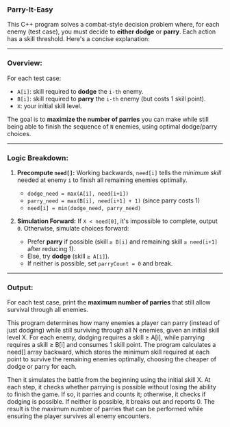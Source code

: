 ### Parry-It-Easy

This C++ program solves a combat-style decision problem where, for each enemy (test case), you must decide to **either dodge** or **parry**. Each action has a skill threshold. Here's a concise explanation:

---

### **Overview:**

For each test case:

* `A[i]`: skill required to **dodge** the `i-th` enemy.
* `B[i]`: skill required to **parry** the `i-th` enemy (but costs 1 skill point).
* `X`: your initial skill level.

The goal is to **maximize the number of parries** you can make while still being able to finish the sequence of `N` enemies, using optimal dodge/parry choices.

---

### **Logic Breakdown:**

1. **Precompute `need[]`:**
   Working backwards, `need[i]` tells the *minimum skill* needed at enemy `i` to finish all remaining enemies optimally.

   * `dodge_need = max(A[i], need[i+1])`
   * `parry_need = max(B[i], need[i+1] + 1)` (since parry costs 1)
   * `need[i] = min(dodge_need, parry_need)`

2. **Simulation Forward:**
   If `X < need[0]`, it's impossible to complete, output `0`.
   Otherwise, simulate choices forward:

   * Prefer **parry** if possible (skill `≥ B[i]` and remaining skill `≥ need[i+1]` after reducing 1).
   * Else, try **dodge** (skill `≥ A[i]`).
   * If neither is possible, set `parryCount = 0` and break.

---

### **Output:**

For each test case, print the **maximum number of parries** that still allow survival through all enemies.

This program determines how many enemies a player can parry (instead of just dodging) while still surviving through all N enemies, given an initial skill level X. For each enemy, dodging requires a skill ≥ A[i], while parrying requires a skill ≥ B[i] and consumes 1 skill point. The program calculates a need[] array backward, which stores the minimum skill required at each point to survive the remaining enemies optimally, choosing the cheaper of dodge or parry for each.

Then it simulates the battle from the beginning using the initial skill X. At each step, it checks whether parrying is possible without losing the ability to finish the game. If so, it parries and counts it; otherwise, it checks if dodging is possible. If neither is possible, it breaks out and reports 0. The result is the maximum number of parries that can be performed while ensuring the player survives all enemy encounters.
